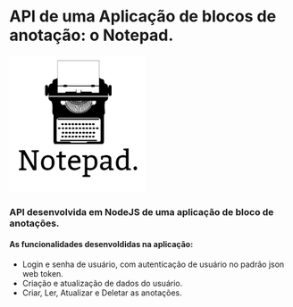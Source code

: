 # API de uma Aplicação de blocos de anotação: o Notepad.

![](notepad.png)

### API desenvolvida em NodeJS de uma aplicação de bloco de anotações.

#### As funcionalidades desenvoldidas na aplicação:
- Login e senha de usuário, com autenticação de usuário no padrão json web token.
- Criação e atualização de dados do usuário.
- Criar, Ler, Atualizar e Deletar as anotações.
